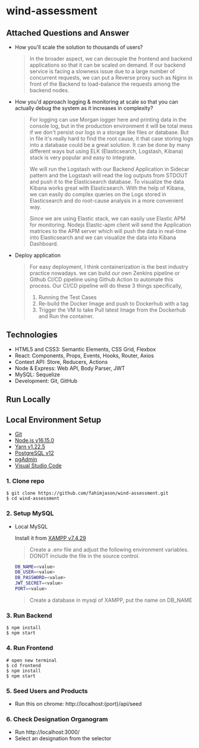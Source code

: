 # wind-assessment

## Attached Questions and Answer

-   How you'll scale the solution to thousands of users?

    > In the broader aspect, we can decouple the frontend and backend applications so that it can be scaled on demand. If our backend service is facing a slowness issue due to a large number of concurrent requests, we can put a Reverse proxy such as Nginx in front of the Backend to load-balance the requests among the backend nodes.

-   How you'd approach logging & monitoring at scale so that you can actually debug the system as it increases in complexity?

    > For logging can use Morgan logger here and printing data in the console log, but in the production environment it will be total mess if we don't persist our logs in a storage like files or database. But in file it's really hard to find the root cause, it that case storing logs into a database could be a great solution. It can be done by many different ways but using ELK (Elasticsearch, Logstash, Kibana) stack is very popular and easy to integrate.
    >
    > We will run the Logstash with our Backend Application in Sidecar pattern and the Logstash will read the log outputs from STDOUT and push it to the Elasticsearch database. To visualize the data Kibana works great with Elasticsearch. With the help of Kibana, we can easily do complex queries on the Logs stored in Elasticsearch and do root-cause analysis in a more convenient way.
    >
    > Since we are using Elastic stack, we can easily use Elastic APM for monitoring. Nodejs Elastic-apm client will send the Application matrices to the APM server which will push the data in real-time into Elasticsearch and we can visualize the data into Kibana Dashboard.

-   Deploy application

    > For easy deployment, I think containerization is the best industry practice nowadays. we can build our own Zenkins pipeline or Github CI/CD pipeline using Github Action to automate this process.
    > Our CI/CD pipeline will do these 3 things specifically,
    >
    > 1.  Running the Test Cases
    > 2.  Re-build the Docker Image and push to Dockerhub with a tag
    > 3.  Trigger the VM to take Pull latest Image from the Dockerhub and Run the container.

## Technologies

-   HTML5 and CSS3: Semantic Elements, CSS Grid, Flexbox
-   React: Components, Props, Events, Hooks, Router, Axios
-   Context API: Store, Reducers, Actions
-   Node & Express: Web API, Body Parser, JWT
-   MySQL: Sequelize
-   Development: Git, GitHub

## Run Locally

## Local Environment Setup

-   [Git](https://git-scm.com/)
-   [Node.js v16.15.0](https://nodejs.org/en/)
-   [Yarn v1.22.5](https://classic.yarnpkg.com/en/docs/install/#windows-stable)
-   [PostgreSQL v12](https://www.enterprisedb.com/downloads/postgres-postgresql-downloads)
-   [pgAdmin](https://www.pgadmin.org/)
-   [Visual Studio Code](https://code.visualstudio.com/)

### 1. Clone repo

```
$ git clone https://github.com/fahimjason/wind-assessment.git
$ cd wind-assessment
```

### 2. Setup MySQL

-   Local MySQL

    Install it from [XAMPP v7.4.29 ](https://www.apachefriends.org/download.html)

    > Create a .env file and adjust the following environment variables. DONOT include the file in the source control.

    ```bash
    DB_NAME=<value>
    DB_USER=<value>
    DB_PASSWORD=<value>
    JWT_SECRET=<value>
    PORT=<value>
    ```

    > Create a database in mysql of XAMPP, put the name on DB_NAME

### 3. Run Backend

```
$ npm install
$ npm start
```

### 4. Run Frontend

```
# open new terminal
$ cd frontend
$ npm install
$ npm start
```

### 5. Seed Users and Products

-   Run this on chrome: http://localhost:{port}/api/seed

### 6. Check Designation Organogram

-   Run http://localhost:3000/
-   Select an designation from the selector
